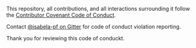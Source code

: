 This repository, all contributions, and all 
interactions surrounding it follow the [Contributor 
Covenant Code of Conduct](https://www.contributor-covenant.org/version/2/1/code_of_conduct/).

Contact [@isabela-pf on Gitter](https://gitter.im/isabela-pf) 
for code of conduct violation reporting.

Thank you for reviewing this code of conduckt.
